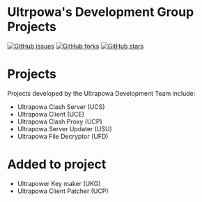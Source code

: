 # Ultrpowa's Development Group Projects

[![GitHub issues](https://img.shields.io/github/issues/antzsmt/Ultrapower-0.7.3.2)](https://github.com/antzsmt/Ultrapower-0.7.3.2/issues)
[![GitHub forks](https://img.shields.io/github/forks/antzsmt/Ultrapower-0.7.3.2)](https://github.com/antzsmt/Ultrapower-0.7.3.2/network)
[![GitHub stars](https://img.shields.io/github/stars/antzsmt/Ultrapower-0.7.3.2)](https://github.com/antzsmt/Ultrapower-0.7.3.2/stargazers)

# Projects

Projects developed by the Ultrapowa Development Team include:  

* Ultrapowa Clash Server   (UCS)  
* Ultrapowa Client         (UCE)  
* Ultrapowa Clash Proxy    (UCP)  
* Ultrapowa Server Updater (USU)  
* Ultrapowa File Decryptor (UFD)

# Added to project

* Ultrapower Key maker      (UKG)
* Ultrapowa Client Patcher  (UCP)
